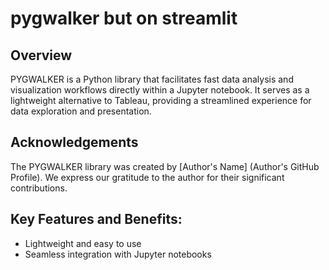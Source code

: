 # pygwalker but on streamlit 

## Overview

PYGWALKER is a Python library that facilitates fast data analysis and visualization workflows directly within a Jupyter notebook. It serves as a lightweight alternative to Tableau, providing a streamlined experience for data exploration and presentation.

## Acknowledgements

The PYGWALKER library was created by [Author's Name] (Author's GitHub Profile). We express our gratitude to the author for their significant contributions.

## Key Features and Benefits:

* Lightweight and easy to use
* Seamless integration with Jupyter notebooks
